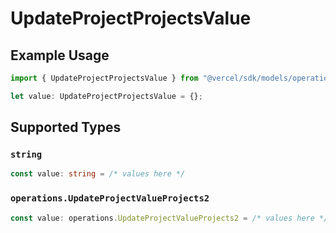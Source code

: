 # UpdateProjectProjectsValue

## Example Usage

```typescript
import { UpdateProjectProjectsValue } from "@vercel/sdk/models/operations/updateproject.js";

let value: UpdateProjectProjectsValue = {};
```

## Supported Types

### `string`

```typescript
const value: string = /* values here */
```

### `operations.UpdateProjectValueProjects2`

```typescript
const value: operations.UpdateProjectValueProjects2 = /* values here */
```

